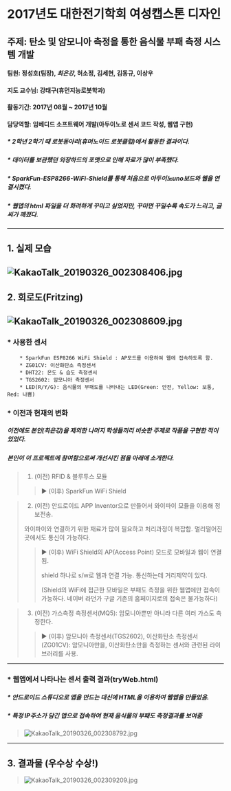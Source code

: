 # 2017년도 대한전기학회 여성캡스톤 디자인 #
## 주제: 탄소 및 암모니아 측정을 통한 음식물 부패 측정 시스템 개발 ##
#### 팀원: 정성호(팀장), ***최은강***, 허소정, 김세현, 김동규, 이상우 
#### 지도 교수님: 강태구(휴먼지능로봇학과)
#### 활동기간: 2017년 08월 ~ 2017년 10월
#### 담당역할: 임베디드 소프트웨어 개발(아두이노로 센서 코드 작성, 웹앱 구현)
##### * 2학년 2학기 때 로봇동아리(휴머노이드 로봇클럽)에서 활동한 결과이다.
##### * 데이터를 보관했던 외장하드의 포맷으로 인해 자료가 많이 부족했다.
##### * SparkFun-ESP8266-WiFi-Shield를 통해 처음으로 아두이노uno보드와 웹을 연결시켰다.
##### * 웹앱의 html 파일을 더 화려하게 꾸미고 싶었지만, 꾸미면 꾸밀수록 속도가 느리고, 글씨가 깨졌다.
- - -
## 1. 실제 모습 ##

![KakaoTalk_20190326_002308406.jpg](./KakaoTalk_20190326_002308406.jpg)
-----------------------------------------------------------------------
## 2. 회로도(Fritzing) ##

![KakaoTalk_20190326_002308609.jpg](./KakaoTalk_20190326_002308609.jpg)
-------------------------------------------------------------------------------------
### * 사용한 센서 ###
        * SparkFun ESP8266 WiFi Shield : AP모드를 이용하여 웹에 접속하도록 함.
        * ZG01CV: 이산화탄소 측정센서
        * DHT22: 온도 & 습도 측정센서
        * TGS2602: 암모니아 측정센서
        * LED(R/Y/G): 음식물의 부패도를 나타내는 LED(Green: 안전, Yellow: 보통, Red: 나쁨)
        
### * 이전과 현재의 변화
##### 이전에도 본인(최은강)을 제외한 나머지 학생들끼리 비슷한 주제로 작품을 구현한 적이 있었다.
##### 본인이 이 프로젝트에 참여함으로써 개선시킨 점을 아래에 소개한다.
>1. (이전) RFID & 블루투스 모듈
> 
>> ▶ (이후) SparkFun WiFi Shield


>2. (이전) 안드로이드 APP Inventor으로 만들어서 와이파이 모듈을 이용해 정보전송.
>
> 와이파이와 연결하기 위한 재료가 많이 필요하고 처리과정이 복잡함. 멀리떨어진 곳에서도 통신이 가능하다.
> 
>> ▶ (이후) WiFi Shield의 AP(Access Point) 모드로 모바일과 웹이 연결됨. 
>>
>> shield 하나로 s/w로 웹과 연결 가능. 통신하는데 거리제약이 있다.
>>
>> (Shield의 WiFi에 접근한 모바일은 부패도 측정을 위한 웹앱에만 접속이 가능하다. 네이버 라던가 구글 기존의 홈페이지로의 접속은 불가능하다)


>3. (이전) 가스측정 측정센서(MQ5): 암모니아뿐만 아니라 다른 여러 가스도 측정한다.
> 
>> ▶ (이후) 암모니아 측정센서(TGS2602), 이산화탄소 측정센서(ZG01CV):  암모니아만을, 이산화탄소만을 측정하는 센서와 관련된 라이브러리를 사용.
         
----------------------------------------------------------------------------------------
### * 웹앱에서 나타나는 센서 출력 결과(tryWeb.html) ###
##### * 안드로이드 스튜디오로 앱을 만드는 대신에 HTML을 이용하여 웹앱을 만들었음.
##### * 특정 IP주소가 담긴 앱으로 접속하여 현재 음식물의 부패도 측정결과를 보여줌
>![KakaoTalk_20190326_002308792.jpg](./KakaoTalk_20190326_002308792.jpg)
- - -
## 3. 결과물 (우수상 수상!)
>![KakaoTalk_20190326_002309209.jpg](./KakaoTalk_20190326_002309209.jpg)

